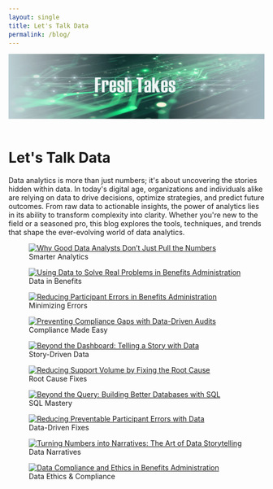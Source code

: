 ```yaml
---
layout: single
title: Let's Talk Data
permalink: /blog/
---
```


<div class="hero-image">
  <img src="/assets/images/blog_top_page.jpg" alt="Data-driven decisions">
</div>

<br>

# Let's Talk Data

Data analytics is more than just numbers; it's about uncovering the stories hidden within data. In today's digital age, organizations and individuals alike are relying on data to drive decisions, optimize strategies, and predict future outcomes. From raw data to actionable insights, the power of analytics lies in its ability to transform complexity into clarity. Whether you're new to the field or a seasoned pro, this blog explores the tools, techniques, and trends that shape the ever-evolving world of data analytics.

<div class="gallery-grid">
  <div class="gallery">
    <figure>
      <a href="{% post_url 2025-05-15-good_data_analysts %}">
        <img src="{{ '/assets/images/Good_Data_Analysts.jpg' | relative_url }}" alt="Why Good Data Analysts Don’t Just Pull the Numbers" />
      </a>
      <figcaption>Smarter Analytics</figcaption>
    </figure>
  </div>
  
  <div class="gallery">
    <figure>
      <a href="{% post_url 2025-04-15-benefits %}">
        <img src="{{ 'assets/images/Benefits.jpg' | relative_url }}" alt="Using Data to Solve Real Problems in Benefits Administration" />
      </a>
      <figcaption>Data in Benefits</figcaption>
    </figure>
  </div>

  <div class="gallery">
    <figure>
      <a href="{% post_url 2025-07-31-reducing_errors  %}">
        <img src="{{ 'assets/images/Reducing_Errors.jpg' | relative_url }}" alt="Reducing Participant Errors in Benefits Administration" />
      </a>
      <figcaption>Minimizing Errors</figcaption>
    </figure>
  </div>

  <div class="gallery">
    <figure>
      <a href="{% post_url 2025-03-15-compliance %}">
        <img src="{{ 'assets/images/Compliance.jpg' | relative_url }}" alt="Preventing Compliance Gaps with Data-Driven Audits" />
      </a>
      <figcaption>Compliance Made Easy</figcaption>
    </figure>
  </div>

  <div class="gallery">
    <figure>
      <a href="{% post_url 2025-07-15-story_telling %}">
        <img src="{{ 'assets/images/Story_Telling.jpg' | relative_url }}" alt="Beyond the Dashboard: Telling a Story with Data" />
      </a>
      <figcaption>Story-Driven Data</figcaption>
    </figure>
  </div>

  <div class="gallery">
    <figure>
      <a href="{% post_url 2025-01-15-root_cause %}">
        <img src="{{ 'assets/images/Root_Cause.jpg' | relative_url }}" alt="Reducing Support Volume by Fixing the Root Cause" />
      </a>
      <figcaption>Root Cause Fixes</figcaption>
    </figure>
  </div>

  <div class="gallery">
    <figure>
      <a href="{% post_url 2025-02-15-sql %}">
        <img src="{{ 'assets/images/SQL.jpg' | relative_url }}" alt="Beyond the Query: Building Better Databases with SQL" />
      </a>
      <figcaption>SQL Mastery</figcaption>
    </figure>
  </div>

  <div class="gallery">
    <figure>
      <a href="{% post_url 2025-06-15-reducing_errors_2 %}">
        <img src="{{ 'assets/images/Reducing_Errors_2.jpg' | relative_url }}" alt="Reducing Preventable Participant Errors with Data" />
      </a>
      <figcaption>Data-Driven Fixes</figcaption>
    </figure>
  </div>

  <div class="gallery">
    <figure>
      <a href="{% post_url 2025-08-13-story_telling_2 %}">
        <img src="{{ 'assets/images/Story_Telling_2.jpg' | relative_url }}" alt="Turning Numbers into Narratives: The Art of Data Storytelling" />
      </a>
      <figcaption>Data Narratives</figcaption>
    </figure>
  </div>

  <div class="gallery">
    <figure>
      <a href="{% post_url 2025-09-15-data_ethics %}">
        <img src="{{ 'assets/images/data_ethics.jpg' | relative_url }}" alt="Data Compliance and Ethics in Benefits Administration" />
      </a>
      <figcaption>Data Ethics & Compliance</figcaption>
    </figure>
  </div>

</div>

